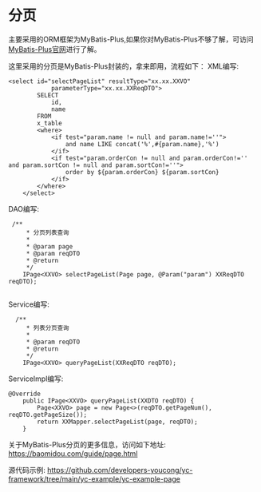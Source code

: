 # 分页
主要采用的ORM框架为MyBatis-Plus,如果你对MyBatis-Plus不够了解，可访问[MyBatis-Plus官网](https://baomidou.com/)进行了解。

这里采用的分页是MyBatis-Plus封装的，拿来即用，流程如下：
XML编写:
```
<select id="selectPageList" resultType="xx.xx.XXVO"
            parameterType="xx.xx.XXReqDTO">
        SELECT
        	id,
            name
        FROM
        x_table
        <where>
            <if test="param.name != null and param.name!=''">
                and name LIKE concat('%',#{param.name},'%')
            </if>
            <if test="param.orderCon != null and param.orderCon!='' and param.sortCon != null and param.sortCon!=''">
                order by ${param.orderCon} ${param.sortCon}
            </if>
        </where>
    </select>

```


DAO编写:
```
 /**
     * 分页列表查询
     *
     * @param page
     * @param reqDTO
     * @return
     */
    IPage<XXVO> selectPageList(Page page, @Param("param") XXReqDTO reqDTO);


```

Service编写:
```
  /**
     * 列表分页查询
     *
     * @param reqDTO
     * @return
     */
    IPage<XXVO> queryPageList(XXReqDTO reqDTO);

```

ServiceImpl编写:
```
@Override
    public IPage<XXVO> queryPageList(XXDTO reqDTO) {
        Page<XXVO> page = new Page<>(reqDTO.getPageNum(), reqDTO.getPageSize());
        return XXMapper.selectPageList(page, reqDTO);
    }

```

关于MyBatis-Plus分页的更多信息，访问如下地址:
https://baomidou.com/guide/page.html

源代码示例:
https://github.com/developers-youcong/yc-framework/tree/main/yc-example/yc-example-page